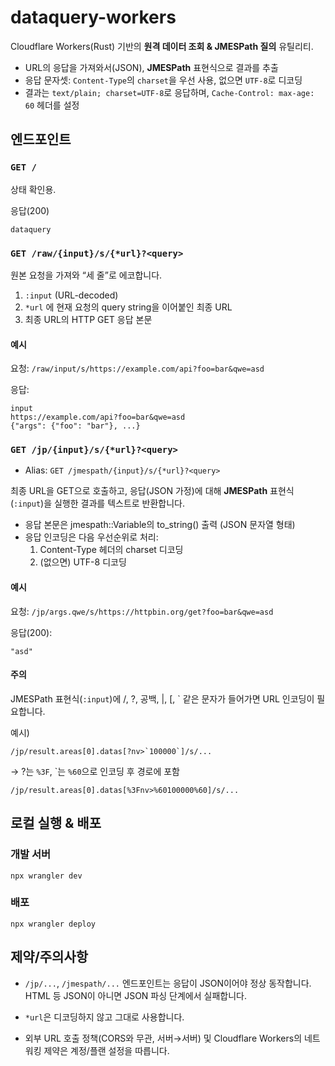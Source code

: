 # dataquery-workers

Cloudflare Workers(Rust) 기반의 **원격 데이터 조회 & JMESPath 질의** 유틸리티.

* URL의 응답을 가져와서(JSON), **JMESPath** 표현식으로 결과를 추출
* 응답 문자셋: `Content-Type`의 `charset`을 우선 사용, 없으면 `UTF-8`로 디코딩
* 결과는 `text/plain; charset=UTF-8`로 응답하며, `Cache-Control: max-age: 60` 헤더를 설정


## 엔드포인트

### `GET /`

상태 확인용.

응답(200)
```
dataquery
```

### `GET /raw/{input}/s/{*url}?<query>`

원본 요청을 가져와 “세 줄”로 에코합니다.

1. `:input` (URL-decoded)
2. `*url` 에 현재 요청의 query string을 이어붙인 최종 URL
3. 최종 URL의 HTTP GET 응답 본문

#### 예시

요청:
`/raw/input/s/https://example.com/api?foo=bar&qwe=asd`

응답:
```
input
https://example.com/api?foo=bar&qwe=asd
{"args": {"foo": "bar"}, ...}
```


### `GET /jp/{input}/s/{*url}?<query>`

* Alias: `GET /jmespath/{input}/s/{*url}?<query>`

최종 URL을 GET으로 호출하고, 응답(JSON 가정)에 대해 **JMESPath** 표현식(`:input`)을 실행한 결과를 텍스트로 반환합니다.

* 응답 본문은 jmespath::Variable의 to_string() 출력 (JSON 문자열 형태)
* 응답 인코딩은 다음 우선순위로 처리:
  1. Content-Type 헤더의 charset 디코딩
  2. (없으면) UTF-8 디코딩

#### 예시

요청:
`/jp/args.qwe/s/https://httpbin.org/get?foo=bar&qwe=asd`

응답(200):
```
"asd"
```


#### 주의

JMESPath 표현식(`:input`)에 /, ?, 공백, |, [, \` 같은 문자가 들어가면 URL 인코딩이 필요합니다.

예시)
```
/jp/result.areas[0].datas[?nv>`100000`]/s/...
```
→ ?는 `%3F`, \`는 `%60`으로 인코딩 후 경로에 포함

```
/jp/result.areas[0].datas[%3Fnv>%60100000%60]/s/...
```


## 로컬 실행 & 배포

### 개발 서버
```
npx wrangler dev
```

### 배포
```
npx wrangler deploy
```


## 제약/주의사항

* `/jp/...`, `/jmespath/...` 엔드포인트는 응답이 JSON이어야 정상 동작합니다.
HTML 등 JSON이 아니면 JSON 파싱 단계에서 실패합니다.

* `*url`은 디코딩하지 않고 그대로 사용합니다.

* 외부 URL 호출 정책(CORS와 무관, 서버→서버) 및 Cloudflare Workers의 네트워킹 제약은 계정/플랜 설정을 따릅니다.
